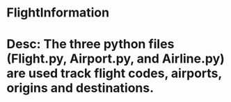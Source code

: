 # FlightInformation
# Desc: The three python files (Flight.py, Airport.py, and Airline.py) are used track flight codes, airports, origins and destinations.
